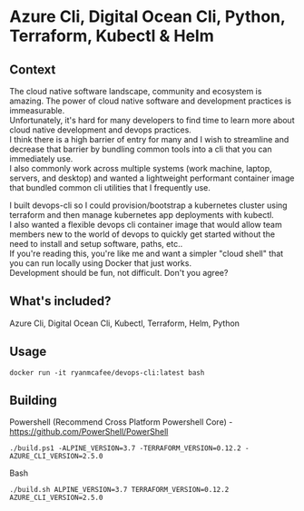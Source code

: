# Azure Cli, Digital Ocean Cli, Python, Terraform, Kubectl & Helm

## Context

The cloud native software landscape, community and ecosystem is amazing. The power of cloud native software and development practices is immeasurable.  
Unfortunately, it's hard for many developers to find time to learn more about cloud native development and devops practices.    
I think there is a high barrier of entry for many and I wish to streamline and decrease that barrier by bundling common tools into a cli that you can immediately use.  
I also commonly work across multiple systems (work machine, laptop, servers, and desktop) and wanted a lightweight performant container image that bundled common cli utilities that I frequently use.    
   
I built devops-cli so I could provision/bootstrap a kubernetes cluster using terraform and then manage kubernetes app deployments with kubectl.    
I also wanted a flexible devops cli container image that would allow team members new to the world of devops to quickly get started without the need to install and setup software, paths, etc..    
If you're reading this, you're like me and want a simpler "cloud shell" that you can run locally using Docker that just works.  
Development should be fun, not difficult. Don't you agree?  
   
## What's included?

Azure Cli, Digital Ocean Cli, Kubectl, Terraform, Helm, Python

## Usage
  
    docker run -it ryanmcafee/devops-cli:latest bash

## Building

Powershell (Recommend Cross Platform Powershell Core) - https://github.com/PowerShell/PowerShell   

    ./build.ps1 -ALPINE_VERSION=3.7 -TERRAFORM_VERSION=0.12.2 -AZURE_CLI_VERSION=2.5.0  

Bash

    ./build.sh ALPINE_VERSION=3.7 TERRAFORM_VERSION=0.12.2 AZURE_CLI_VERSION=2.5.0